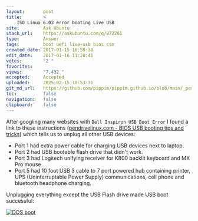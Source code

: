 ```yaml
---
layout:       post
title:        >
    ISO Linux 6.03 error booting Live USB
site:         Ask Ubuntu
stack_url:    https://askubuntu.com/q/872261
type:         Answer
tags:         boot uefi live-usb bios csm
created_date: 2017-01-15 16:58:38
edit_date:    2017-01-16 11:20:41
votes:        "2 "
favorites:    
views:        "7,432 "
accepted:     Accepted
uploaded:     2025-02-15 10:53:31
git_md_url:   https://github.com/pippim/pippim.github.io/blob/main/_posts/2017/2017-01-15-ISO-Linux-6.03-error-booting-Live-USB.md
toc:          false
navigation:   false
clipboard:    false
---
```


After googling many websites with `Dell Inspiron USB Boot Error` I found a link to these instructions ([pendrivelinux.com - BIOS USB booting tips and tricks][1]) which tells us to unplug all other USB devices:

 - Port 1 had extra power cable for charging USB devices next to laptop.
 - Port 2 had USB bootable flash drive that didn't work.
 - Port 3 had Logitech unifying receiver for K800 backlit keyboard and MX Pro mouse
 - Port 5 had 10 foot USB 3 cable to 7 port powered hub containing printer, UPS (Uninterruptable Power Supply) communications, cell phone and bluetooth headphone charging.

Unplugging everything except the USB Flash drive made USB boot successful:

[![DOS boot][2]][2]


  [1]: https://www.pendrivelinux.com/bios-usb-booting-tips-and-tricks/#more-38
  [2]: https://pippim.github.io/assets/img/posts/2017/PawdG.jpg

